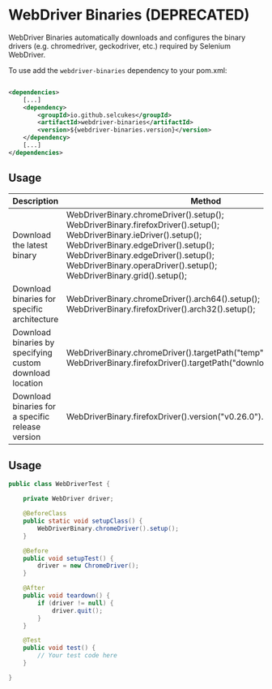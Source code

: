 # WebDriver Binaries (DEPRECATED)

WebDriver Binaries automatically downloads and configures the binary drivers (e.g. chromedriver, geckodriver, etc.)
required by Selenium WebDriver.

To use add the `webdriver-binaries` dependency to your pom.xml:

```xml

<dependencies>
    [...]
    <dependency>
        <groupId>io.github.selcukes</groupId>
        <artifactId>webdriver-binaries</artifactId>
        <version>${webdriver-binaries.version}</version>
    </dependency>
    [...]
</dependencies>

```

## Usage

| Description                                              | Method                                                                                                                                                                                                                                                                                                      |
|----------------------------------------------------------|-------------------------------------------------------------------------------------------------------------------------------------------------------------------------------------------------------------------------------------------------------------------------------------------------------------|
| Download the latest binary                               | WebDriverBinary.chromeDriver().setup(); <br/> WebDriverBinary.firefoxDriver().setup(); <br/> WebDriverBinary.ieDriver().setup(); <br/> WebDriverBinary.edgeDriver().setup(); <br/> WebDriverBinary.edgeDriver().setup(); <br/> WebDriverBinary.operaDriver().setup(); <br/> WebDriverBinary.grid().setup(); |
| Download binaries for specific architecture              | WebDriverBinary.chromeDriver().arch64().setup(); <br/> WebDriverBinary.firefoxDriver().arch32().setup();                                                                                                                                                                                                    |
| Download binaries by specifying custom download location | WebDriverBinary.chromeDriver().targetPath("temp").setup(); WebDriverBinary.firefoxDriver().targetPath("downloadLocation").setup();                                                                                                                                                                          |
| Download binaries for a specific release version         | WebDriverBinary.firefoxDriver().version("v0.26.0").setup();                                                                                                                                                                                                                                                 |

## Usage

```java
public class WebDriverTest {

    private WebDriver driver;

    @BeforeClass
    public static void setupClass() {
        WebDriverBinary.chromeDriver().setup();
    }

    @Before
    public void setupTest() {
        driver = new ChromeDriver();
    }

    @After
    public void teardown() {
        if (driver != null) {
            driver.quit();
        }
    }

    @Test
    public void test() {
        // Your test code here
    }

}
```
